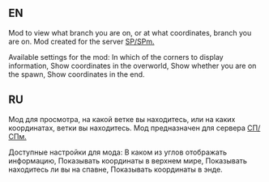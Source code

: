 ## EN
Mod to view what branch you are on, or at what coordinates, branch you are on. Mod created for the server [SP/SPm.](https://spworlds.ru) 

Available settings for the mod: In which of the corners to display information, Show coordinates in the overworld, Show whether you are on the spawn, Show coordinates in the end.

## RU
Мод для просмотра, на какой ветке вы находитесь, или на каких координатах, ветки вы находитесь. Мод предназначен для сервера [СП/СПм.](https://spworlds.ru) 

Доступные настройки для мода: В каком из углов отображать информацию, Показывать координаты в верхнем мире, Показывать находитесь ли вы на спавне, Показывать координаты в энде.
